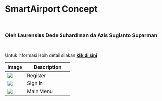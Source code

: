 <h1>SmartAirport Concept</h1> 
<br> <h3>Oleh Laurensius Dede Suhardiman da Azis Sugianto Suparman</h3>

<br>
<p>Untuk informasi lebih detail silakan <b><a target="_blank" href="https://drive.google.com/file/d/1BvJ6_SWFYmaYbkh7vf1nBT41c1vdM5Rs/view"> klik di sini </a></b>

<table>
  <thead>
    <tr>
      <th width="30%">Image</th>
      <th width="70%">Description</th>
    </tr>
  </thead>
  <tbody>
    <tr>
      <td><img src="https://bintank23.files.wordpress.com/2018/11/image_-6.jpg"></td>
      <td valign="top">Register</td>
    </tr>
    <tr>
      <td><img src="https://bintank23.files.wordpress.com/2018/11/image_-5.jpg"></td>
      <td valign="top">Sign In</td>
    </tr>
    <tr>
      <td><img src="https://bintank23.files.wordpress.com/2018/11/image_-7.jpg"></td>
      <td valign="top">Main Menu</td>
    </tr>
  </tbody>
</table>
  
